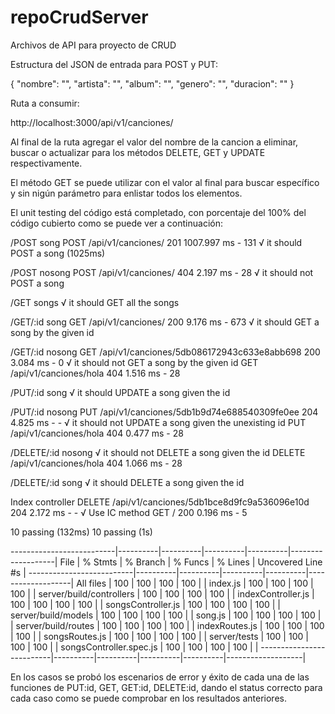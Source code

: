 # repoCrudServer
Archivos de API para proyecto de CRUD

Estructura del JSON de entrada para POST y PUT:

{
    "nombre": "",
    "artista": "",
    "album": "",
    "genero": "",
    "duracion": ""
}

Ruta a consumir:

http://localhost:3000/api/v1/canciones/

Al final de la ruta agregar el valor del nombre de la cancion a eliminar, buscar o actualizar para los métodos DELETE, GET y UPDATE 
respectivamente.

El método GET se puede utilizar con el valor al final para buscar específico y sin nigún parámetro para enlistar todos los elementos.

El unit testing del código está completado, con porcentaje del 100% del código cubierto como se puede ver a continuación:

 /POST song
POST /api/v1/canciones/ 201 1007.997 ms - 131
    √ it should POST a song (1025ms)

  /POST nosong
POST /api/v1/canciones/ 404 2.197 ms - 28
    √ it should not POST a song

  /GET songs
    √ it should GET all the songs

  /GET/:id song
GET /api/v1/canciones/ 200 9.176 ms - 673
    √ it should GET a song by the given id

  /GET/:id nosong
GET /api/v1/canciones/5db086172943c633e8abb698 200 3.084 ms - 0
    √ it should not GET a song by the given id
GET /api/v1/canciones/hola 404 1.516 ms - 28

  /PUT/:id song
    √ it should UPDATE a song given the id

  /PUT/:id nosong
PUT /api/v1/canciones/5db1b9d74e688540309fe0ee 204 4.825 ms - -
    √ it should not UPDATE a song given the unexisting id
PUT /api/v1/canciones/hola 404 0.477 ms - 28

  /DELETE/:id nosong
    √ it should not DELETE a song given the id
DELETE /api/v1/canciones/hola 404 1.066 ms - 28

  /DELETE/:id song
    √ it should DELETE a song given the id

  Index controller
DELETE /api/v1/canciones/5db1bce8d9fc9a536096e10d 204 2.172 ms - -
    √ Use IC method
GET / 200 0.196 ms - 5

10 passing (132ms)
  10 passing (1s)

--------------------------|----------|----------|----------|----------|-------------------|
File                      |  % Stmts | % Branch |  % Funcs |  % Lines | Uncovered Line #s |
--------------------------|----------|----------|----------|----------|-------------------|
All files                 |      100 |      100 |      100 |      100 |                   |
  index.js                |      100 |      100 |      100 |      100 |                   |
 server/build/controllers |      100 |      100 |      100 |      100 |                   |
  indexController.js      |      100 |      100 |      100 |      100 |                   |
  songsController.js      |      100 |      100 |      100 |      100 |                   |
 server/build/models      |      100 |      100 |      100 |      100 |                   |
  song.js                 |      100 |      100 |      100 |      100 |                   |
 server/build/routes      |      100 |      100 |      100 |      100 |                   |
  indexRoutes.js          |      100 |      100 |      100 |      100 |                   |
  songsRoutes.js          |      100 |      100 |      100 |      100 |                   |
 server/tests             |      100 |      100 |      100 |      100 |                   |
  songsController.spec.js |      100 |      100 |      100 |      100 |                   |
--------------------------|----------|----------|----------|----------|-------------------|

En los casos se probó los escenarios de error y éxito de cada una de las funciones de PUT:id, GET, GET:id, DELETE:id, dando el status correcto para cada caso como se puede comprobar en los resultados anteriores.
